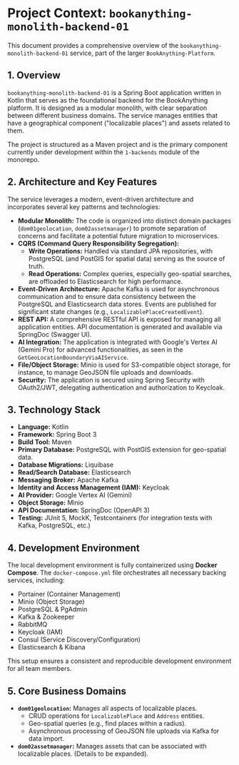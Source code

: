 # Project Context: `bookanything-monolith-backend-01`

This document provides a comprehensive overview of the `bookanything-monolith-backend-01` service, part of the larger `BookAnything-Platform`.

## 1. Overview

`bookanything-monolith-backend-01` is a Spring Boot application written in Kotlin that serves as the foundational backend for the BookAnything platform. It is designed as a modular monolith, with clear separation between different business domains. The service manages entities that have a geographical component ("localizable places") and assets related to them.

The project is structured as a Maven project and is the primary component currently under development within the `1-backends` module of the monorepo.

## 2. Architecture and Key Features

The service leverages a modern, event-driven architecture and incorporates several key patterns and technologies:

*   **Modular Monolith:** The code is organized into distinct domain packages (`dom01geolocation`, `dom02assetmanager`) to promote separation of concerns and facilitate a potential future migration to microservices.
*   **CQRS (Command Query Responsibility Segregation):**
    *   **Write Operations:** Handled via standard JPA repositories, with PostgreSQL (and PostGIS for spatial data) serving as the source of truth.
    *   **Read Operations:** Complex queries, especially geo-spatial searches, are offloaded to Elasticsearch for high performance.
*   **Event-Driven Architecture:** Apache Kafka is used for asynchronous communication and to ensure data consistency between the PostgreSQL and Elasticsearch data stores. Events are published for significant state changes (e.g., `LocalizablePlaceCreatedEvent`).
*   **REST API:** A comprehensive RESTful API is exposed for managing all application entities. API documentation is generated and available via SpringDoc (Swagger UI).
*   **AI Integration:** The application is integrated with Google's Vertex AI (Gemini Pro) for advanced functionalities, as seen in the `GetGeoLocationBoundaryViaAIService`.
*   **File/Object Storage:** Minio is used for S3-compatible object storage, for instance, to manage GeoJSON file uploads and downloads.
*   **Security:** The application is secured using Spring Security with OAuth2/JWT, delegating authentication and authorization to Keycloak.

## 3. Technology Stack

*   **Language:** Kotlin
*   **Framework:** Spring Boot 3
*   **Build Tool:** Maven
*   **Primary Database:** PostgreSQL with PostGIS extension for geo-spatial data.
*   **Database Migrations:** Liquibase
*   **Read/Search Database:** Elasticsearch
*   **Messaging Broker:** Apache Kafka
*   **Identity and Access Management (IAM):** Keycloak
*   **AI Provider:** Google Vertex AI (Gemini)
*   **Object Storage:** Minio
*   **API Documentation:** SpringDoc (OpenAPI 3)
*   **Testing:** JUnit 5, MockK, Testcontainers (for integration tests with Kafka, PostgreSQL, etc.)

## 4. Development Environment

The local development environment is fully containerized using **Docker Compose**. The `docker-compose.yml` file orchestrates all necessary backing services, including:
*   Portainer (Container Management)
*   Minio (Object Storage)
*   PostgreSQL & PgAdmin
*   Kafka & Zookeeper
*   RabbitMQ
*   Keycloak (IAM)
*   Consul (Service Discovery/Configuration)
*   Elasticsearch & Kibana

This setup ensures a consistent and reproducible development environment for all team members.

## 5. Core Business Domains

*   **`dom01geolocation`:** Manages all aspects of localizable places.
    *   CRUD operations for `LocalizablePlace` and `Address` entities.
    *   Geo-spatial queries (e.g., find places within a radius).
    *   Asynchronous processing of GeoJSON file uploads via Kafka for data import.
*   **`dom02assetmanager`:** Manages assets that can be associated with localizable places. (Details to be expanded).
